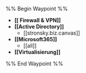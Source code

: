%% Begin Waypoint %%
- **[[ Firewall & VPN]]**
- **[[Active Directory]]**
	- [[stronsky.biz.canvas]]
- **[[Microsoft365]]**
	- [[all]]
- **[[Virtualisierung]]**

%% End Waypoint %%

